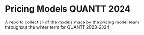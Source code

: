 # Pricing Models QUANTT 2024
A repo to collect all of the models made by the pricing model team throughout the winter term for QUANTT 2023-2024
